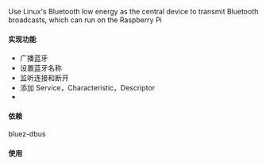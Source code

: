 
Use Linux's Bluetooth low energy as the central device to transmit Bluetooth broadcasts, which can run on the Raspberry Pi

#### 实现功能

- 广播蓝牙
- 设置蓝牙名称
- 监听连接和断开
- 添加 Service，Characteristic，Descriptor
- 

#### 依赖
bluez-dbus

#### 使用

```java


```

